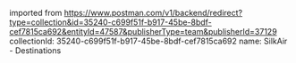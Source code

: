 imported from https://www.postman.com/v1/backend/redirect?type=collection&id=35240-c699f51f-b917-45be-8bdf-cef7815ca692&entityId=47587&publisherType=team&publisherId=37129
collectionId: 35240-c699f51f-b917-45be-8bdf-cef7815ca692
name: SilkAir - Destinations